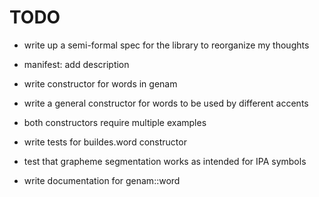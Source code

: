 # TODO

- write up a semi-formal spec for the library to reorganize my thoughts

- manifest: add description

- write constructor for words in genam

- write a general constructor for words to be used by different accents

- both constructors require multiple examples

- write tests for buildes.word constructor

- test that grapheme segmentation works as intended for IPA symbols

- write documentation for genam::word
